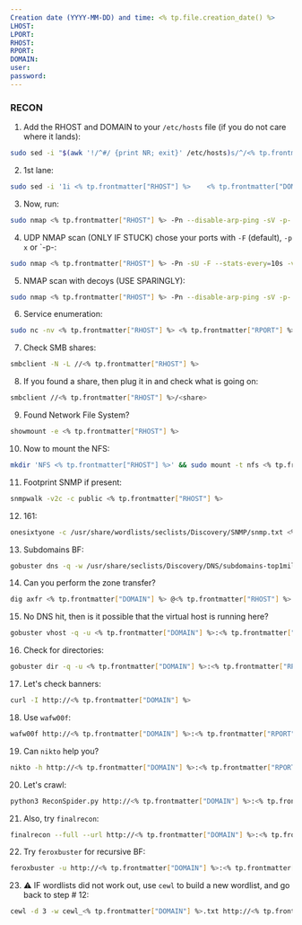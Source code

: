 ```yaml
---
Creation date (YYYY-MM-DD) and time: <% tp.file.creation_date() %>
LHOST: 
LPORT: 
RHOST: 
RPORT: 
DOMAIN: 
user: 
password: 
---
```

### RECON
1. Add the RHOST and DOMAIN to your `/etc/hosts` file (if you do not care where it lands):
```zsh
sudo sed -i "$(awk '!/^#/ {print NR; exit}' /etc/hosts)s/^/<% tp.frontmatter["RHOST"] %>   <% tp.frontmatter["DOMAIN"] %>\n/" /etc/hosts && cat /etc/hosts && ping -c 5 <% tp.frontmatter["RHOST"] %>
```
2. 1st lane:
```zsh
sudo sed -i '1i <% tp.frontmatter["RHOST"] %>    <% tp.frontmatter["DOMAIN"] %>' /etc/hosts && cat /etc/hosts && ping -c 5 <% tp.frontmatter["RHOST"] %>
```
3. Now, run:
```zsh
sudo nmap <% tp.frontmatter["RHOST"] %> -Pn --disable-arp-ping -sV -p- --stats-every=10s -v -sS -n -oA nmap_<% tp.frontmatter["RHOST"] %>
```
4. UDP NMAP scan (ONLY IF STUCK) chose your ports with `-F` (default), `-p x` or `-p-:
```zsh
sudo nmap <% tp.frontmatter["RHOST"] %> -Pn -sU -F --stats-every=10s -v -n -oA nmap_<% tp.frontmatter["RHOST"] %>
```
5. NMAP scan with decoys (USE SPARINGLY):
```zsh
sudo nmap <% tp.frontmatter["RHOST"] %> -Pn --disable-arp-ping -sV -p- --stats-every=10s -v -sS -n -D RND:100 -oA nmap_<% tp.frontmatter["RHOST"] %>
```
6. Service enumeration:
```zsh
sudo nc -nv <% tp.frontmatter["RHOST"] %> <% tp.frontmatter["RPORT"] %>
```
7. Check SMB shares:
```zsh
smbclient -N -L //<% tp.frontmatter["RHOST"] %>
```
8. If you found a share, then plug it in and check what is going on:
```zsh
smbclient //<% tp.frontmatter["RHOST"] %>/<share>
```
9. Found Network File System?
```zsh
showmount -e <% tp.frontmatter["RHOST"] %>
```
10. Now to mount the NFS:
```zsh
mkdir 'NFS <% tp.frontmatter["RHOST"] %>' && sudo mount -t nfs <% tp.frontmatter["RHOST"] %>:/ ./NFS_<% tp.frontmatter["RHOST"] %>/ -o nolock && cd NFS_<% tp.frontmatter["RHOST"] %> && tree .
```
11. Footprint SNMP if present:
```zsh
snmpwalk -v2c -c public <% tp.frontmatter["RHOST"] %>
```
12. 161:
```zsh
onesixtyone -c /usr/share/wordlists/seclists/Discovery/SNMP/snmp.txt <% tp.frontmatter["RHOST"] %>
```
13. Subdomains BF:
```zsh
gobuster dns -q -w /usr/share/seclists/Discovery/DNS/subdomains-top1million-110000.txt --domain <% tp.frontmatter["DOMAIN"] %> -o gobuster_dns_<% tp.frontmatter["RHOST"] %>
```
14. Can you perform the zone transfer?
```zsh
dig axfr <% tp.frontmatter["DOMAIN"] %> @<% tp.frontmatter["RHOST"] %>
```
15. No DNS hit, then is it possible that the virtual host is running here?
```zsh
gobuster vhost -q -u <% tp.frontmatter["DOMAIN"] %>:<% tp.frontmatter["RPORT"] %> --append-domain -o gobuster_vhost_<% tp.frontmatter["RHOST"] %> -w /usr/share/seclists/Discovery/DNS/subdomains-top1million-110000.txt
```
16. Check for directories:
```zsh
gobuster dir -q -u <% tp.frontmatter["DOMAIN"] %>:<% tp.frontmatter["RPORT"] %> -w /usr/share/wordlists/dirbuster/directory-list-2.3-medium.txt -o gobuster_dir_<% tp.frontmatter["RHOST"] %>
```
17. Let's check banners:
```zsh
curl -I http://<% tp.frontmatter["DOMAIN"] %>
```
18. Use `wafw00f`:
```zsh
wafw00f http://<% tp.frontmatter["DOMAIN"] %>:<% tp.frontmatter["RPORT"] %>
```
19. Can `nikto` help you?
```zsh
nikto -h http://<% tp.frontmatter["DOMAIN"] %>:<% tp.frontmatter["RPORT"] %>
```
20. Let's crawl:
```zsh
python3 ReconSpider.py http://<% tp.frontmatter["DOMAIN"] %>:<% tp.frontmatter["RPORT"] %> > reconspider_<% tp.frontmatter["RHOST"] %>
```
21. Also, try `finalrecon`:
```zsh
finalrecon --full --url http://<% tp.frontmatter["DOMAIN"] %>:<% tp.frontmatter["RPORT"] %>
```
22. Try `feroxbuster` for recursive BF:
```zsh
feroxbuster -u http://<% tp.frontmatter["DOMAIN"] %>:<% tp.frontmatter["RPORT"] %> -w /usr/share/seclists/Discovery/Web-Content/directory-list-2.3-medium.txt -t 100  -o feroxbuster_<% tp.frontmatter["RHOST"] %>
```
23. ⚠ IF wordlists did not work out, use `cewl` to build a new wordlist, and go back to step # 12:
```zsh
cewl -d 3 -w cewl_<% tp.frontmatter["DOMAIN"] %>.txt http://<% tp.frontmatter["DOMAIN"] %>:<% tp.frontmatter["RPORT"] %>
```

